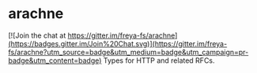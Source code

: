 # arachne

[![Join the chat at https://gitter.im/freya-fs/arachne](https://badges.gitter.im/Join%20Chat.svg)](https://gitter.im/freya-fs/arachne?utm_source=badge&utm_medium=badge&utm_campaign=pr-badge&utm_content=badge)
Types for HTTP and related RFCs.
